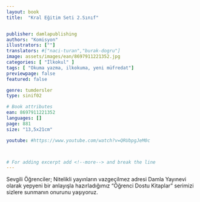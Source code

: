 ```yaml
---
layout: book
title:  "Kral Eğitim Seti 2.Sınıf"


publisher: damlapublishing
authors: "Komisyon"
illustrators: [""]
translators: #["naci-turan","burak-dogru"]
image: assets/images/ean/8697911221352.jpg
categories: [ "İlkokul" ]
tags: [ "Okuma yazma, ilkokuma, yeni müfredat"]
previewpage: false
featured: false

genre: tumdersler
type: sinif02

# Book attributes
ean: 8697911221352
languages: []
page: 881
size: "13,5x21cm"

youtube: #https://www.youtube.com/watch?v=QRUbpgJeM0c



# For adding excerpt add <!--more--> and break the line
---
```

Sevgili Öğrenciler; Nitelikli yayınların vazgeçilmez adresi Damla Yayınevi olarak yepyeni bir anlayışla hazırladığımız “Öğrenci Dostu Kitaplar” serimizi sizlere sunmanın onurunu yaşıyoruz. 


